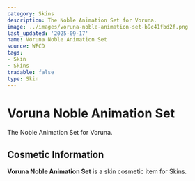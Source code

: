 ```yaml
---
category: Skins
description: The Noble Animation Set for Voruna.
image: ../images/voruna-noble-animation-set-b9c41fbd2f.png
last_updated: '2025-09-17'
name: Voruna Noble Animation Set
source: WFCD
tags:
- Skin
- Skins
tradable: false
type: Skin
---
```


# Voruna Noble Animation Set

The Noble Animation Set for Voruna.

## Cosmetic Information

**Voruna Noble Animation Set** is a skin cosmetic item for Skins.

